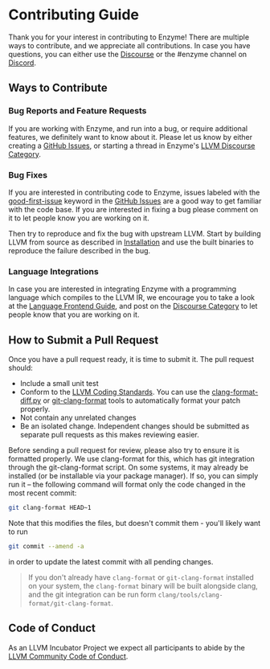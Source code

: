 # Contributing Guide

Thank you for your interest in contributing to Enzyme! There are multiple ways to contribute, and we appreciate all contributions. In case you have questions, you can either use the [Discourse](https://discourse.llvm.org/c/projects-that-want-to-become-official-llvm-projects/enzyme/45) or the #enzyme channel on [Discord](https://discord.gg/xS7Z362).


## Ways to Contribute

### Bug Reports and Feature Requests

If you are working with Enzyme, and run into a bug, or require additional features, we definitely want to know about it. Please let us know by either creating a [GitHub Issues](https://github.com/EnzymeAD/Enzyme/issues), or starting a thread in Enzyme's [LLVM Discourse Category](https://discourse.llvm.org/c/projects-that-want-to-become-official-llvm-projects/enzyme/45).

### Bug Fixes

If you are interested in contributing code to Enzyme, issues labeled with the [good-first-issue](https://github.com/EnzymeAD/enzyme_sphinx_theme/issues?q=is%3Aopen+is%3Aissue+label%3A%22good+first+issue%22) keyword in the [GitHub Issues](https://github.com/EnzymeAD/enzyme_sphinx_theme/issues) are a good way to get familiar with the code base. If you are interested in fixing a bug please comment on it to let people know you are working on it.

Then try to reproduce and fix the bug with upstream LLVM. Start by building LLVM from source as described in [Installation](https://enzyme.mit.edu/Installation/) and use the built binaries to reproduce the failure described in the bug.

### Language Integrations

In case you are interested in integrating Enzyme with a programming language which compiles to the LLVM IR, we encourage you to take a look at the [Language Frontend Guide](), and post on the [Discourse Category](https://discourse.llvm.org/c/projects-that-want-to-become-official-llvm-projects/enzyme/45) to let people know that you are working on it.

## How to Submit a Pull Request

Once you have a pull request ready, it is time to submit it. The pull request should:

- Include a small unit test
- Conform to the [LLVM Coding Standards](https://llvm.org/docs/CodingStandards.html). You can use the [clang-format-diff.py](https://reviews.llvm.org/source/llvm-github/browse/main/clang/tools/clang-format/clang-format-diff.py) or [git-clang-format](https://reviews.llvm.org/source/llvm-github/browse/main/clang/tools/clang-format/git-clang-format) tools to automatically format your patch properly.
- Not contain any unrelated changes
- Be an isolated change. Independent changes should be submitted as separate pull requests as this makes reviewing easier.

Before sending a pull request for review, please also try to ensure it is formatted properly. We use clang-format for this, which has git integration through the git-clang-format script. On some systems, it may already be installed (or be installable via your package manager). If so, you can simply run it – the following command will format only the code changed in the most recent commit:

```bash
git clang-format HEAD~1
```

Note that this modifies the files, but doesn't commit them - you'll likely want to run

```bash
git commit --amend -a
```

in order to update the latest commit with all pending changes.

> If you don't already have `clang-format` or `git-clang-format` installed on your system, the `clang-format` binary will be built alongside clang, and the git integration can be run form `clang/tools/clang-format/git-clang-format`.

## Code of Conduct

As an LLVM Incubator Project we expect all participants to abide by the [LLVM Community Code of Conduct](https://llvm.org/docs/CodeOfConduct.html).
